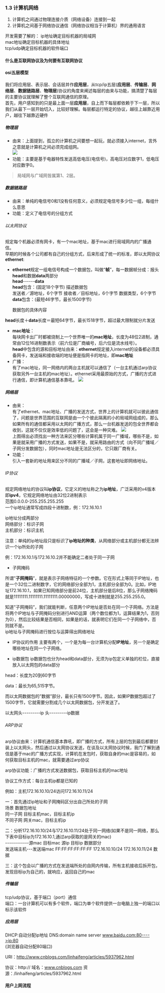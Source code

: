 ###  1.3 计算机网络    
1. 计算机之间通过物理连接介质（网络设备）连接到一起
2. 计算机之间基于网络协议通信（网络协议相当于计算机）界的通用语言

开发需要了解的：
ip地址确定目标机器的局域网  
mac地址确定目标机器的具体地址  
tcp/udp确定目标机器的软件端口  

#### 什么是互联网协议及为何要有互联网协议


#### osi五层模型
我们将应用层、表示层、会话层并作**应用层**，从tcp/ip五层(**应用层**、**传输层**、**网络层**、**数据链路层**、**物理层**)协议的角度来阐述每层的由来与功能，搞清楚了每层的主要协议就理解了整个互联网通信的原理。   
首先，用户感知到的只是最上面一层**应用层**，自上而下每层都依赖于下一层，所以我们从最下一层开始切入，比较好理解。每层都运行特定的协议，越往上越靠近用户，越往下越靠近硬件

##### 物理层
* 由来：上面提到，孤立的计算机之间要想一起玩，就必须接入internet，言外之意就是计算机之间必须完成组网。  
![](http://images2015.cnblogs.com/blog/1036857/201610/1036857-20161008154500754-704720294.png)  
* 功能：主要是基于电器特性发送高低电压(电信号)，高电压对应数字1，低电压对应数字0。  

> 局域网与广域网皆属第1、2层。

##### 数据链路层
* 由来：单纯的电信号0和1没有任何意义，必须规定电信号多少位一组，每组什么意思  
* 功能：定义了电信号的分组方式  

###### 以太网协议  
规定每个机器必须有网卡，有一个mac地址，基于mac进行局域网内的广播通信。  
早期的时候各个公司都有自己的分组方式，后来形成了统一的标准，即以太网协议**ethernet**:
* **ethernet**规定一组电信号构成一个数据包，叫做“**帧**”，每一数据帧分成：报头**head**和数据**data**两部分  
  **head**------**data**                             
**head**包含：(固定18个字节) 
描述数据包   
    发送者／源地址，6个字节
    接收者／目标地址，6个字节
    数据类型，6个字节  
**data**包含：(最短46字节，最长1500字节)

    数据包的具体内容

**head**长度＋**data**长度＝最短64字节，最长1518字节，超过最大限制就分片发送

* **mac地址**：  
每块网卡出厂时都被烧制上一个世界唯一的**mac地址**，长度为48位2进制，通常由12位16进制数表示（前六位是厂商编号，后六位是流水线号）。   
**head**中包含的源和目标地址由来：**ethernet**规定接入internet的设备都必须具备网卡，发送端和接收端的地址便是指网卡的地址，即**mac地址**   
* 广播：  
有了mac地址，同一网络内的两台主机就可以通信了（一台主机通过arp协议获取另外一台主机的mac地址）。ethernet采用最原始的方式，广播的方式进行通信，即计算机通信基本靠吼。
![](http://images2015.cnblogs.com/blog/1036857/201610/1036857-20161008171118317-164674895.png)

##### 网络层  
* 由来：   
有了ethernet、mac地址、广播的发送方式，世界上的计算机就可以彼此通信了，问题是世界范围的互联网是由一个个彼此隔离的小的局域网组成的，那么如果所有的通信都采用以太网的广播方式，那么一台机器发送的包全世界都会收到，这就不仅仅是效率低的问题了，这会是一种灾难。
![](http://images2015.cnblogs.com/blog/1036857/201610/1036857-20161008172732957-102296982.png)  
上图得出必须找出一种方法来区分哪些计算机属于同一广播域，哪些不是，如果是就采用广播的方式发送，如果不是，就采用路由的方式（向不同广播域／子网分发数据包），同时mac地址是无法区分的，它只跟厂商有关。
* 功能：   
引入一套新的地址用来区分不同的广播域／子网，这套地址即网络地址。
###### IP协议

规定网络地址的协议叫**ip协议**，它定义的地址称之为**ip地址**，广泛采用的v4版本即**ipv4**，它规定网络地址由32位2进制表示  
范围0.0.0.0-255.255.255.255   
一个ip地址通常写成四段十进制数，例：172.16.10.1

ip地址分成两部分  
网络部分：标识子网  
主机部分：标识主机  

注意：单纯的ip地址段只是标识了**ip地址的种类**，从网络部分或主机部分都无法辨识一个ip所处的子网

例：172.16.10.1与172.16.10.2并不能确定二者处于同一子网

* 子网掩码

所谓”**子网掩码**”，就是表示子网络特征的一个参数。它在形式上等同于IP地址，也是一个32位二进制数字，它的网络部分全部为1，主机部分全部为0。比如，IP地址172.16.10.1，如果已知网络部分是前24位，主机部分是后8位，那么子网络掩码就是11111111.11111111.11111111.00000000，写成十进制就是255.255.255.0。

知道”子网掩码”，我们就能判断，任意两个IP地址是否处在同一个子网络。方法是将两个IP地址与子网掩码分别进行AND运算（两个数位都为1，运算结果为1，否则为0），然后比较结果是否相同，如果是的话，就表明它们在同一个子网络中，否则就不是。  
ip地址与子网掩码进行按位与运算得出网络地址

* IP协议的作用
主要有两个，一个是为每一台计算机分配**IP地址**，另一个是确定哪些地址在同一个子网络。
- ip数据包
ip数据包也分为head和data部分，无须为ip包定义单独的栏位，直接放入以太网包的data部分

head：长度为20到60字节

data：最长为65,515字节。

而以太网数据包的”数据”部分，最长只有1500字节。因此，如果IP数据包超过了1500字节，它就需要分割成几个以太网数据包，分开发送了。
 
以太网头---------ip 头---------ip数据        

###### ARP协议

arp协议由来：计算机通信基本靠吼，即广播的方式，所有上层的包到最后都要封装上以太网头，然后通过以太网协议发送，在谈及以太网协议时候，我门了解到通信是基于mac的广播方式实现，计算机在发包时，获取自身的mac是容易的，如何获取目标主机的mac，就需要通过arp协议

arp协议功能：广播的方式发送数据包，获取目标主机的mac地址

协议工作方式：每台主机ip都是已知的

例如：主机172.16.10.10/24访问172.16.10.11/24

一：首先通过ip地址和子网掩码区分出自己所处的子网   
场景 	数据包地址   
同一子网 	目标主机mac，目标主机ip   
不同子网 	网关mac，目标主机ip  

二：分析172.16.10.10/24与172.16.10.11/24处于同一网络(如果不是同一网络，那么下表中目标ip为172.16.10.1,通过arp获取的是网关的mac)   
------------源mac 		目标mac 				源ip 				目标ip 				数据部分   
发送端主机---发送端mac 	FF:FF:FF:FF:FF:FF 	172.16.10.10/24 	172.16.10.11/24 	数据   

三：这个包会以广播的方式在发送端所处的自网内传输，所有主机接收后拆开包，发现目标ip为自己的，就响应，返回自己的mac

                        

##### 传输层
tcp/udp协议，基于端口（port）通信  
端口：一台计算机可以有多个软件，端口为单个软件提供一台电脑上独一的端口以标示该软件  



##### 应用层


DHCP:自动分配ip地址
DNS:domain name server
www.baidu.com:80---->ip:80  
(浏览器自动分配80端口)

URI：http://www.cnblogs.com/linhaifeng/articles/5937962.html

协议：http://
域名：www.cnblogs.com
资源：/linhaifeng/articles/5937962.html

#### 用户上网流程

